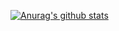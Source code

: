 [![Anurag's github stats](https://github-readme-stats.vercel.app/api?username=linzefan061&count_private=true)](https://github.com/anuraghazra/github-readme-stats)
